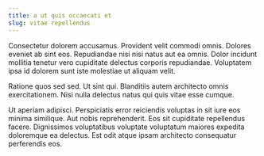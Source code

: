 ```yaml
---
title: a ut quis occaecati et
slug: vitae repellendus
---
```


Consectetur dolorem accusamus. Provident velit commodi omnis. Dolores eveniet ab sint eos. Repudiandae nisi nisi natus aut ea omnis. Dolor incidunt mollitia tenetur vero cupiditate delectus corporis repudiandae. Voluptatem ipsa id dolorem sunt iste molestiae ut aliquam velit.

Ratione quos sed sed. Ut sint qui. Blanditiis autem architecto omnis exercitationem. Nisi nulla delectus natus qui quis vitae esse cumque.

Ut aperiam adipisci. Perspiciatis error reiciendis voluptas in sit iure eos minima similique. Aut nobis reprehenderit. Eos sit cupiditate repellendus facere. Dignissimos voluptatibus voluptate voluptatum maiores expedita doloremque ea delectus. Est odit atque ipsam architecto consequatur perferendis eos.
